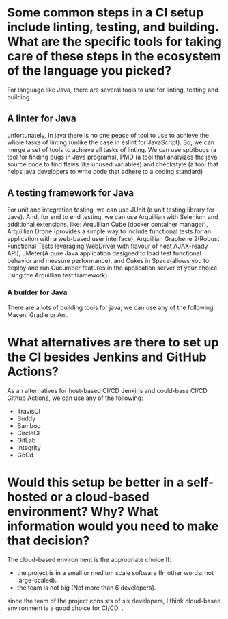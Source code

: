 # Some common steps in a CI setup include linting, testing, and building. What are the specific tools for taking care of these steps in the ecosystem of the language you picked?

For language like Java, there are several tools to use for linting, testing and building.

## A linter for Java

unfortunately, In java there is no one peace of tool to use to achieve the whole tasks of linting (unlike the case in eslint for JavaScript). So, we can merge a set of tools to achieve all tasks of linting. We can use spotbugs (a tool for finding bugs in Java programs), PMD (a tool that analyizes the java source code to find flaws like unused variables) and checkstyle (a tool that helps java developers to write code that adhere to a coding standard)

## A testing framework for Java

For unit and integretion testing, we can use JUnit (a unit testing library for Jave). And, for end to end testing, we can use Arquillian with Selenium and additional extensions, like: Arquillian Cube (docker container manager), Arquillian Drone (provides a simple way to include functional tests for an application with a web-based user interface), Arquillian Graphene 2(Robust Functional Tests leveraging WebDriver with flavour of neat AJAX-ready API), JMeter(A pure Java application designed to load test functional behavior and measure performance), and Cukes in Space(allows you to deploy and run Cucumber features in the application server of your choice using the Arquillian test framework).

### A builder for Java

There are a lots of building tools for java, we can use any of the following: Maven, Gradle or Ant.

# What alternatives are there to set up the CI besides Jenkins and GitHub Actions?

As an alternatives for host-based CI/CD Jenkins and could-base CI/CD Github Actions, we can use any of the following:

- TravisCI
- Buddy
- Bamboo
- CircleCI
- GitLab
- Integrity
- GoCd

# Would this setup be better in a self-hosted or a cloud-based environment? Why? What information would you need to make that decision?

The cloud-based environment is the appropriate choice If:

- the project is in a small or medium scale software (In other words: not large-scaled).
- the team is not big (Not more than 6 developers).

since the team of the project consists of six developers, I think cloud-based environment is a good choice for CI/CD.
.
